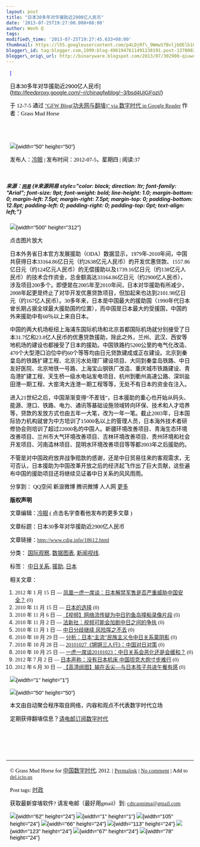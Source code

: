 ```yaml
--- 
layout: post 
title: "日本30多年对华援助近2900亿人民币" 
date: '2013-07-25T19:27:00.000+08:00' 
author: Wenh Q
tags:
modified\_time: '2013-07-25T19:27:45.633+08:00' 
thumbnail: https://lh5.googleusercontent.com/p4LDjRf\_9WmwSfBvljbOElb1GloC\_o\_MiOYioEPM134RTJIM7UPu6LVzyyTvjY6FFq5bzzOCXvrV-ELgohBPAh2HaBopPQ71\_IVjhO\_JBMeGf-Flguo=s72-c
blogger\_id: tag:blogger.com,1999:blog-4961947611491238191.post-1370002394010692156
blogger\_orig\_url: http://binaryware.blogspot.com/2013/07/302900-qiuwenhutigatbloggercom.html
---
```


<div
style="color: black; direction: ltr; font-family: &quot;Arial&quot;; font-size: 11pt; margin-bottom: 0; margin-left: 7.5pt; margin-right: 7.5pt; margin-top: 0; padding: 0;">

<span
style="color: #0000ee; font-family: &quot;Verdana&quot;; text-decoration: underline;">[

日本30多年对华援助近2900亿人民币](http://feedproxy.google.com/~r/chinagfwblog/~3/bsd4UjGFozI/)</span>

</div>

<div
style="color: black; direction: ltr; font-family: &quot;Arial&quot;; font-size: 11pt; margin-bottom: 0; margin-left: 7.5pt; margin-right: 7.5pt; margin-top: 0; padding-bottom: 8pt; padding-left: 0; padding-right: 0; padding-top: 0;">

<span style="font-family: &quot;Verdana&quot;;">于 12-7-5 通过
</span><span
style="color: #0000ee; font-family: &quot;Verdana&quot;; text-decoration: underline;">["GFW
Blog(功夫网与翻墙)" via 数字时代 in Google
Reader](http://feeds2.feedburner.com/chinagfwblog)</span><span
style="font-family: &quot;Verdana&quot;;"> 作者：Grass Mud Horse</span>

</div>

<div
style="color: black; direction: ltr; font-family: &quot;Arial&quot;; font-size: 11pt; height: 11pt; margin-bottom: 0; margin-left: 7.5pt; margin-right: 7.5pt; margin-top: 0; padding: 0;">

<span style="font-family: &quot;Verdana&quot;;"></span>

</div>

<div
style="color: black; direction: ltr; font-family: &quot;Arial&quot;; font-size: 11pt; margin-bottom: 0; margin-left: 7.5pt; margin-right: 7.5pt; margin-top: 0; padding: 0;">

![](https://lh5.googleusercontent.com/p4LDjRf_9WmwSfBvljbOElb1GloC_o_MiOYioEPM134RTJIM7UPu6LVzyyTvjY6FFq5bzzOCXvrV-ELgohBPAh2HaBopPQ71_IVjhO_JBMeGf-Flguo){width="50"
height="50"}

</div>

<div
style="color: black; direction: ltr; font-family: &quot;Arial&quot;; font-size: 11pt; margin-bottom: 0; margin-left: 7.5pt; margin-right: 7.5pt; margin-top: 0; padding-bottom: 12.8pt; padding-left: 0; padding-right: 0; padding-top: 0;">

<span style="font-family: &quot;Verdana&quot;;">发布人：</span><span
style="color: #0000ee; font-family: &quot;Verdana&quot;; text-decoration: underline;">[冷眼](http://www.cdig.info/author/admin)</span><span
style="font-family: &quot;Verdana&quot;;"> | 发布时间：2012-07-5，星期四
| 阅读:37</span>

</div>

##### <span style="font-family: &quot;Verdana&quot;;">来源：</span><span style="color: #0000ee; font-family: &quot;Verdana&quot;; font-size: 9pt; font-weight: bold; text-decoration: underline;">[网易](http://data.163.com/12/0702/06/85CVHG9400014MTN.html)</span> {#来源网易 style="color: black; direction: ltr; font-family: "Arial"; font-size: 9pt; font-weight: bold; line-height: 1.0; margin-bottom: 0; margin-left: 7.5pt; margin-right: 7.5pt; margin-top: 0; padding-bottom: 12.8pt; padding-left: 0; padding-right: 0; padding-top: 0pt; text-align: left;"}

<div
style="color: black; direction: ltr; font-family: &quot;Arial&quot;; font-size: 11pt; margin-bottom: 0; margin-left: 7.5pt; margin-right: 7.5pt; margin-top: 0; padding: 0;">

![](https://lh4.googleusercontent.com/KhdiDBmkWE1JBu1shUo3JnlbjOjzUb7yKL965EX6Ya_-EyRtf39PylLpesye3QSvJODZ4eRHHmgEkVn1dOyPWcDXkvBMJKY3YmSv0z554amSILo6LPQ){width="500"
height="312"}

</div>

<div
style="color: black; direction: ltr; font-family: &quot;Arial&quot;; font-size: 11pt; margin-bottom: 0; margin-left: 7.5pt; margin-right: 7.5pt; margin-top: 0; padding: 0;">

<span style="font-family: &quot;Verdana&quot;;">点击图片放大</span>

</div>

<div
style="color: black; direction: ltr; font-family: &quot;Arial&quot;; font-size: 11pt; margin-bottom: 0; margin-left: 7.5pt; margin-right: 7.5pt; margin-top: 0; padding: 0;">

<span
style="font-family: &quot;Verdana&quot;;">日本外务省日本官方发展援助（ODA）数据显示，1979年-2010年间，中国共获得日本33164.86亿日元（约2638亿元人民币）的开发优惠贷款、1557.86亿日元（约124亿元人民币）的无偿援助以及1739.16亿日元（约138亿元人民币）的技术合作资金，总金额高达33164.86亿日元（约2900亿人民币），涉及项目200多个。即便是在2005年至2010年间，日本对华援助有所减少，2008年起更是终止了对华开发优惠贷款项目，但加起来也达到2101.98亿日元（约167亿人民币）。30多年来，日本是中国最大的援助国（1990年代日本曾长期占据全球最大援助国的位置），而中国是日本最大的受援国，中国的外来援助中有60％以上来自日本。</span>

</div>

<div
style="color: black; direction: ltr; font-family: &quot;Arial&quot;; font-size: 11pt; margin-bottom: 0; margin-left: 7.5pt; margin-right: 7.5pt; margin-top: 0; padding: 0;">

<span
style="font-family: &quot;Verdana&quot;;">中国的两大机场枢纽上海浦东国际机场和北京首都国际机场就分别接受了日本31.7亿和23.8亿人民币的优惠贷款援助，除此之外，兰州、武汉、西安等地机场的建设也都接受了日本的援助。中国铁路约5200公里的电气化改造、470个大型港口泊位中约60个等等均由日元贷款建成或正在建设。北京到秦皇岛的铁路扩建工程、北京污水处理厂建设项目、大同到秦皇岛铁路、中日友好医院、北京地铁一号路、上海宝山钢铁厂改造、重庆城市铁路建设、青岛港扩建工程、天生桥一级水电站发电项目、杭州到衢州高速公路、深圳盐田港一期工程、大窑湾大连港一期工程等等，无处不有日本的资金在注入。</span>

</div>

<div
style="color: black; direction: ltr; font-family: &quot;Arial&quot;; font-size: 11pt; margin-bottom: 0; margin-left: 7.5pt; margin-right: 7.5pt; margin-top: 0; padding: 0;">

<span
style="font-family: &quot;Verdana&quot;;">进入21世纪之后，中国渐渐变得“不差钱”，日本援助的重心也开始从码头、能源、港口、铁路、电力、通讯等基础设施领域转向环保、技术和人才培养等，贷款的发放方式也由五年一大笔，改为一年一笔。截止2003年，日本国际协力机构就曾为中方培训了15000名以上的管理人员，日本海外技术者研修协会则培训了超过22000名的中国人。新疆环境改善项目、青海生态环境改善项目、兰州市大气环境改善项目、吉林环境改善项目、贵州环境和社会开发项目、河南造林项目、昆明水环境改善项目等等都2003年之后援助的。</span>

</div>

<div
style="color: black; direction: ltr; font-family: &quot;Arial&quot;; font-size: 11pt; margin-bottom: 0; margin-left: 7.5pt; margin-right: 7.5pt; margin-top: 0; padding: 0;">

<span
style="font-family: &quot;Verdana&quot;;">不管是对中国政府放弃战争赔款的感谢，还是中日贸易往来的客观需求，无可否认，日本援助为中国改革开放之后的经济起飞作出了巨大贡献，这些遍布中国的援助项目还将继续见证着中日关系的风风雨雨。</span>

</div>

<div
style="color: black; direction: ltr; font-family: &quot;Arial&quot;; font-size: 11pt; margin-bottom: 0; margin-left: 7.5pt; margin-right: 7.5pt; margin-top: 0; padding: 0;">

<span style="font-family: &quot;Verdana&quot;;">分享到： QQ空间 新浪微博
腾讯微博 人人网 </span><span
style="color: #0000ee; font-family: &quot;Verdana&quot;; text-decoration: underline;">[更多](http://www.jiathis.com/share?uid=1525713)</span>

</div>

<div
style="color: black; direction: ltr; font-family: &quot;Arial&quot;; font-size: 11pt; margin-bottom: 0; margin-left: 7.5pt; margin-right: 7.5pt; margin-top: 0; padding: 0;">

<span
style="font-family: &quot;Verdana&quot;; font-weight: bold;">版权声明</span>

</div>

<div
style="color: black; direction: ltr; font-family: &quot;Arial&quot;; font-size: 11pt; margin-bottom: 0; margin-left: 7.5pt; margin-right: 7.5pt; margin-top: 0; padding: 0;">

<span style="font-family: &quot;Verdana&quot;;">文章编辑：</span><span
style="color: #0000ee; font-family: &quot;Verdana&quot;; text-decoration: underline;">[冷眼](http://www.cdig.info/author/admin)</span><span
style="font-family: &quot;Verdana&quot;;"> (
点击名字查看他发布的更多文章 )</span>

</div>

<div
style="color: black; direction: ltr; font-family: &quot;Arial&quot;; font-size: 11pt; margin-bottom: 0; margin-left: 7.5pt; margin-right: 7.5pt; margin-top: 0; padding: 0;">

<span
style="font-family: &quot;Verdana&quot;;">文章标题：日本30多年对华援助近2900亿人民币</span>

</div>

<div
style="color: black; direction: ltr; font-family: &quot;Arial&quot;; font-size: 11pt; margin-bottom: 0; margin-left: 7.5pt; margin-right: 7.5pt; margin-top: 0; padding: 0;">

<span style="font-family: &quot;Verdana&quot;;">文章链接：</span><span
style="color: #0000ee; font-family: &quot;Verdana&quot;; text-decoration: underline;"><http://www.cdig.info/18612.html></span>

</div>

<div
style="color: black; direction: ltr; font-family: &quot;Arial&quot;; font-size: 11pt; margin-bottom: 0; margin-left: 7.5pt; margin-right: 7.5pt; margin-top: 0; padding: 0;">

<span style="font-family: &quot;Verdana&quot;;">分类： </span><span
style="color: #0000ee; font-family: &quot;Verdana&quot;; text-decoration: underline;">[国际观察](http://www.cdig.info/cat/observ/international-observer)</span><span
style="font-family: &quot;Verdana&quot;;">, </span><span
style="color: #0000ee; font-family: &quot;Verdana&quot;; text-decoration: underline;">[数据图表](http://www.cdig.info/cat/data/data-and-chart)</span><span
style="font-family: &quot;Verdana&quot;;">, </span><span
style="color: #0000ee; font-family: &quot;Verdana&quot;; text-decoration: underline;">[新闻视线](http://www.cdig.info/cat/observ/news)</span><span
style="font-family: &quot;Verdana&quot;;">.</span>

</div>

<div
style="color: black; direction: ltr; font-family: &quot;Arial&quot;; font-size: 11pt; margin-bottom: 0; margin-left: 7.5pt; margin-right: 7.5pt; margin-top: 0; padding: 0;">

<span style="font-family: &quot;Verdana&quot;;">标签： </span><span
style="color: #0000ee; font-family: &quot;Verdana&quot;; text-decoration: underline;">[中日关系](http://www.cdig.info/tag/%E4%B8%AD%E6%97%A5%E5%85%B3%E7%B3%BB)</span><span
style="font-family: &quot;Verdana&quot;;">, </span><span
style="color: #0000ee; font-family: &quot;Verdana&quot;; text-decoration: underline;">[援助](http://www.cdig.info/tag/%E6%8F%B4%E5%8A%A9)</span><span
style="font-family: &quot;Verdana&quot;;">, </span><span
style="color: #0000ee; font-family: &quot;Verdana&quot;; text-decoration: underline;">[日本](http://www.cdig.info/tag/%E6%97%A5%E6%9C%AC)</span>

</div>

<div
style="color: black; direction: ltr; font-family: &quot;Arial&quot;; font-size: 11pt; margin-bottom: 0; margin-left: 7.5pt; margin-right: 7.5pt; margin-top: 0; padding: 0;">

<span style="font-family: &quot;Verdana&quot;;">相关文章：</span>

</div>

1.  <span style="font-family: &quot;Verdana&quot;;">2012 年 1 月 15 日 —
    </span><span
    style="color: #0000ee; font-family: &quot;Verdana&quot;; text-decoration: underline;">[凤凰一虎一席谈：日本解禁军售是否严重威胁中国安全？](http://www.cdig.info/13128.html)</span><span
    style="font-family: &quot;Verdana&quot;;"> (0)</span>
2.  <span style="font-family: &quot;Verdana&quot;;">2010 年 11 月 15 日
    — </span><span
    style="color: #0000ee; font-family: &quot;Verdana&quot;; text-decoration: underline;">[日本的选择](http://www.cdig.info/2395.html)</span><span
    style="font-family: &quot;Verdana&quot;;"> (0)</span>
3.  <span style="font-family: &quot;Verdana&quot;;">2010 年 11 月 6 日 —
    </span><span
    style="color: #0000ee; font-family: &quot;Verdana&quot;; text-decoration: underline;">[【视频】网络流传疑为中日钓鱼岛撞船录像片段](http://www.cdig.info/2014.html)</span><span
    style="font-family: &quot;Verdana&quot;;"> (0)</span>
4.  <span style="font-family: &quot;Verdana&quot;;">2010 年 11 月 2 日 —
    </span><span
    style="color: #0000ee; font-family: &quot;Verdana&quot;; text-decoration: underline;">[法新社：视频可能会加剧中日之间的争执](http://www.cdig.info/1849.html)</span><span
    style="font-family: &quot;Verdana&quot;;"> (0)</span>
5.  <span style="font-family: &quot;Verdana&quot;;">2010 年 11 月 1 日 —
    </span><span
    style="color: #0000ee; font-family: &quot;Verdana&quot;; text-decoration: underline;">[中日分歧继续
    风险挥之不去](http://www.cdig.info/1834.html)</span><span
    style="font-family: &quot;Verdana&quot;;"> (0)</span>
6.  <span style="font-family: &quot;Verdana&quot;;">2010 年 10 月 29 日
    — </span><span
    style="color: #0000ee; font-family: &quot;Verdana&quot;; text-decoration: underline;">[分析：日本“主流”民族主义令中日关系蒙阴影](http://www.cdig.info/1733.html)</span><span
    style="font-family: &quot;Verdana&quot;;"> (0)</span>
7.  <span style="font-family: &quot;Verdana&quot;;">2010 年 10 月 28 日
    — </span><span
    style="color: #0000ee; font-family: &quot;Verdana&quot;; text-decoration: underline;">[20101027《锵锵三人行》：中国对日对策](http://www.cdig.info/1662.html)</span><span
    style="font-family: &quot;Verdana&quot;;"> (0)</span>
8.  <span style="font-family: &quot;Verdana&quot;;">2010 年 10 月 25 日
    — </span><span
    style="color: #0000ee; font-family: &quot;Verdana&quot;; text-decoration: underline;">[一虎一席谈20101023：中日关系会恶化还是会缓和？](http://www.cdig.info/1438.html)</span><span
    style="font-family: &quot;Verdana&quot;;"> (0)</span>
9.  <span style="font-family: &quot;Verdana&quot;;">2012 年 7 月 2 日 —
    </span><span
    style="color: #0000ee; font-family: &quot;Verdana&quot;; text-decoration: underline;">[日本声称：没有日本机床
    中国坦克大炮寸步难行](http://www.cdig.info/18437.html)</span><span
    style="font-family: &quot;Verdana&quot;;"> (0)</span>
10. <span style="font-family: &quot;Verdana&quot;;">2012 年 6 月 30 日 —
    </span><span
    style="color: #0000ee; font-family: &quot;Verdana&quot;; text-decoration: underline;">[【高清组图】输在舌尖—与日本孩子共进午餐有感](http://www.cdig.info/18396.html)</span><span
    style="font-family: &quot;Verdana&quot;;"> (0)</span>

<div
style="color: black; direction: ltr; font-family: &quot;Arial&quot;; font-size: 11pt; margin-bottom: 0; margin-left: 7.5pt; margin-right: 7.5pt; margin-top: 0; padding: 0;">

![](https://lh6.googleusercontent.com/MjuQ-tfdRHR42mmkEl51Me2UNVZ0WYYQ9Joq9jc39ounZEaemHFUC8q6barp5TqSXy1xmrNbwgtoDi8P_UYRAK9Wc_CcL95y-Pbl2eIZehtNSZI0V8U){width="1"
height="1"}

</div>

<div
style="color: black; direction: ltr; font-family: &quot;Arial&quot;; font-size: 11pt; margin-bottom: 0; margin-left: 7.5pt; margin-right: 7.5pt; margin-top: 0; padding: 0;">

![](https://lh5.googleusercontent.com/p4LDjRf_9WmwSfBvljbOElb1GloC_o_MiOYioEPM134RTJIM7UPu6LVzyyTvjY6FFq5bzzOCXvrV-ELgohBPAh2HaBopPQ71_IVjhO_JBMeGf-Flguo){width="50"
height="50"}

</div>

<div
style="color: black; direction: ltr; font-family: &quot;Arial&quot;; font-size: 11pt; margin-bottom: 0; margin-left: 7.5pt; margin-right: 7.5pt; margin-top: 0; padding: 0;">

<span
style="font-family: &quot;Verdana&quot;;">本文由自动聚合程序取自网络，内容和观点不代表数字时代立场</span>

</div>

<div
style="color: black; direction: ltr; font-family: &quot;Arial&quot;; font-size: 11pt; margin-bottom: 0; margin-left: 7.5pt; margin-right: 7.5pt; margin-top: 0; padding: 0;">

<span
style="font-family: &quot;Verdana&quot;;">定期获得翻墙信息？</span><span
style="color: #0000ee; font-family: &quot;Verdana&quot;; text-decoration: underline;">[请电邮订阅数字时代](http://eepurl.com/msuvD)</span>

</div>

<div
style="color: black; direction: ltr; font-family: &quot;Arial&quot;; font-size: 11pt; height: 11pt; margin-bottom: 0; margin-left: 7.5pt; margin-right: 7.5pt; margin-top: 0; padding: 0;">

<span
style="color: #0000ee; font-family: &quot;Verdana&quot;; text-decoration: underline;">[](http://eepurl.com/msuvD)</span>

</div>

<div
style="color: black; direction: ltr; font-family: &quot;Arial&quot;; font-size: 11pt; height: 11pt; margin-bottom: 0; margin-left: 7.5pt; margin-right: 7.5pt; margin-top: 0; padding: 0;">

<span
style="color: #0000ee; font-family: &quot;Verdana&quot;; text-decoration: underline;">[](http://eepurl.com/msuvD)</span>

</div>

<div
style="color: black; direction: ltr; font-family: &quot;Arial&quot;; font-size: 11pt; height: 11pt; margin-bottom: 0; margin-left: 7.5pt; margin-right: 7.5pt; margin-top: 0; padding: 0;">

<span
style="color: #0000ee; font-family: &quot;Verdana&quot;; text-decoration: underline;">[](http://eepurl.com/msuvD)</span>

</div>

------------------------------------------------------------------------

<div
style="color: black; direction: ltr; font-family: &quot;Arial&quot;; font-size: 11pt; margin-bottom: 0; margin-left: 7.5pt; margin-right: 7.5pt; margin-top: 0; padding: 0;">

<span style="font-family: &quot;Verdana&quot;;">© Grass Mud Horse for
</span><span
style="color: #0000ee; font-family: &quot;Verdana&quot;; text-decoration: underline;">[中国数字时代](https://mycdtweb.info/chinese)</span><span
style="font-family: &quot;Verdana&quot;;">, 2012. | </span><span
style="color: #0000ee; font-family: &quot;Verdana&quot;; text-decoration: underline;">[Permalink](https://mycdtweb.info/chinese/2012/07/%e6%97%a5%e6%9c%ac30%e5%a4%9a%e5%b9%b4%e5%af%b9%e5%8d%8e%e6%8f%b4%e5%8a%a9%e8%bf%912900%e4%ba%bf%e4%ba%ba%e6%b0%91%e5%b8%81/)</span><span
style="font-family: &quot;Verdana&quot;;"> | </span><span
style="color: #0000ee; font-family: &quot;Verdana&quot;; text-decoration: underline;">[No
comment](https://mycdtweb.info/chinese/2012/07/%e6%97%a5%e6%9c%ac30%e5%a4%9a%e5%b9%b4%e5%af%b9%e5%8d%8e%e6%8f%b4%e5%8a%a9%e8%bf%912900%e4%ba%bf%e4%ba%ba%e6%b0%91%e5%b8%81/#comments)</span><span
style="font-family: &quot;Verdana&quot;;"> | Add to </span><span
style="color: #0000ee; font-family: &quot;Verdana&quot;; text-decoration: underline;">[del.icio.us](http://del.icio.us/post?url=https://mycdtweb.info/chinese/2012/07/%E6%97%A5%E6%9C%AC30%E5%A4%9A%E5%B9%B4%E5%AF%B9%E5%8D%8E%E6%8F%B4%E5%8A%A9%E8%BF%912900%E4%BA%BF%E4%BA%BA%E6%B0%91%E5%B8%81/&title=%E6%97%A5%E6%9C%AC30%E5%A4%9A%E5%B9%B4%E5%AF%B9%E5%8D%8E%E6%8F%B4%E5%8A%A9%E8%BF%912900%E4%BA%BF%E4%BA%BA%E6%B0%91%E5%B8%81)</span>

</div>

<div
style="color: black; direction: ltr; font-family: &quot;Arial&quot;; font-size: 11pt; margin-bottom: 0; margin-left: 7.5pt; margin-right: 7.5pt; margin-top: 0; padding: 0;">

<span style="font-family: &quot;Verdana&quot;;">Post tags: </span><span
style="color: #0000ee; font-family: &quot;Verdana&quot;; text-decoration: underline;">[时政](https://mycdtweb.info/chinese/tag/%e6%97%b6%e6%94%bf/?category=10466)</span>

</div>

<div
style="color: black; direction: ltr; font-family: &quot;Arial&quot;; font-size: 11pt; margin-bottom: 0; margin-left: 7.5pt; margin-right: 7.5pt; margin-top: 0; padding: 0;">

<span style="font-family: &quot;Verdana&quot;;">获取最新穿墙软件?
请发电邮（最好用gmail）到: </span><span
style="color: #0000ee; font-family: &quot;Verdana&quot;; text-decoration: underline;"><cdtcaonima@gmail.com></span>

</div>

<div
style="color: black; direction: ltr; font-family: &quot;Arial&quot;; font-size: 11pt; margin-bottom: 0; margin-left: 7.5pt; margin-right: 7.5pt; margin-top: 0; padding: 0;">

![](https://lh5.googleusercontent.com/TZlhfCagB6sPwJ4W58Rn4fvmys1FBPdgowMCjoo3PAHhDgvn-OlsgmvvAPdb8PLguN-lIdWj2ObIhEvT56Nlq4OH27JRVq1CvJutUHg_9V8kr6QvdNY){width="62"
height="24"}<span
style="font-family: &quot;Verdana&quot;;"> </span>![](https://lh3.googleusercontent.com/YF0MTeHpEbQBMDQiArX_G0IBUxiXw5AAgMt-g4hqn3A5rUPpvyATmNd6cCduc67Aor2o9CujvWURhj1fUrvJzLlfezgzzBe1mMy1uogocYdQLw8meA4){width="1"
height="1"}<span
style="font-family: &quot;Verdana&quot;;"> </span>![](https://lh6.googleusercontent.com/z7G3Yn1DkNlgZ5gQTvUg_LmsyQ-7Ar-xnytnvfgJFHhZRTal5UnDEZ9W9XlixyoWVHUDzhEOxBB0Shrl7o8H3FG3_uTY8vqmiVH03IeHk3ooXZGt_oA){width="105"
height="24"}<span
style="font-family: &quot;Verdana&quot;;"> </span>![](https://lh5.googleusercontent.com/TS3NMdD-kVh09fT61FhBqt2N9MK0xN55v4et60SbJlr9bS2-Ow3VqGIbQuCcmptJV31QlbmvNK0LgYhoExtRTz1JNzajEBpBHIjNR3eMwzWRN782jZw){width="66"
height="24"}<span
style="font-family: &quot;Verdana&quot;;"> </span>![](https://lh6.googleusercontent.com/jeu2bLlBBfDxlpm7pLa-ZbpsNTcjg5sw5jqLnDYUnlvQpX6P5p76ecoxwRHHh-2VdKIMCsPq1WSZy__K9MJDFX-NOKncIE8l1gKP51B-1AALDzEutY8){width="113"
height="24"}<span
style="font-family: &quot;Verdana&quot;;"> </span>![](https://lh4.googleusercontent.com/nJFrGK9QY1oYUV7zH1_nQu5kNTUdfdJnCQTGcorWOFpH80VOD-53oFRyEfUSgmrneGzsF2XQ8FOYpKSt-BlfhveEE2TEvqYsiWO0XCfVKD42dTIwdFY){width="123"
height="24"}<span
style="font-family: &quot;Verdana&quot;;"> </span>![](https://lh5.googleusercontent.com/zKLZxEa_vHN3SNaezdJiPn2ZzJsQM2ZVxUmqH-nXaeO-dUPlQT-NJtBdaJ_loL3dNJeVHsanJNhl4ULeV2O1DKY2pbAS7aob0WcDqagiAFAh73K21uE){width="67"
height="24"}<span
style="font-family: &quot;Verdana&quot;;"> </span>![](https://lh3.googleusercontent.com/KlAT7kDL04i2Q9LX3QlC1MYY3sel4fGmdmMtdUQx6FgOLJTzACb9feVbKuvgjiWitbX4Qexugch-z0D4S_4ODKWmP5WGJ3yYomFwrWQGBU1SerZY0A0){width="78"
height="24"}

</div>
